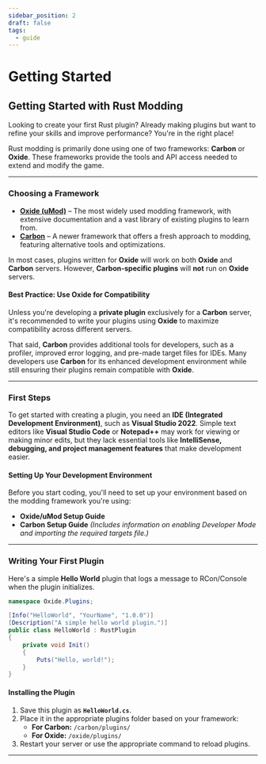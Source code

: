 ```yaml
---
sidebar_position: 2
draft: false
tags:
  - guide
---
```


# Getting Started

## Getting Started with Rust Modding

Looking to create your first Rust plugin? Already making plugins but want to refine your skills and improve performance? You're in the right place!

Rust modding is primarily done using one of two frameworks: **Carbon** or **Oxide**. These frameworks provide the tools and API access needed to extend and modify the game.

***

### Choosing a Framework

* [**Oxide (uMod)**](https://docs.oxidemod.com) – The most widely used modding framework, with extensive documentation and a vast library of existing plugins to learn from.
* [**Carbon**](https://docs.carbonmod.gg/docs) – A newer framework that offers a fresh approach to modding, featuring alternative tools and optimizations.

In most cases, plugins written for **Oxide** will work on both **Oxide** and **Carbon** servers. However, **Carbon-specific plugins** will **not** run on **Oxide** servers.

#### Best Practice: Use Oxide for Compatibility

Unless you're developing a **private plugin** exclusively for a **Carbon** server, it's recommended to write your plugins using **Oxide** to maximize compatibility across different servers.

That said, **Carbon** provides additional tools for developers, such as a profiler, improved error logging, and pre-made target files for IDEs. Many developers use **Carbon** for its enhanced development environment while still ensuring their plugins remain compatible with **Oxide**.

***

### First Steps

To get started with creating a plugin, you need an **IDE (Integrated Development Environment)**, such as **Visual Studio 2022**. Simple text editors like **Visual Studio Code** or **Notepad++** may work for viewing or making minor edits, but they lack essential tools like **IntelliSense, debugging, and project management features** that make development easier.

#### Setting Up Your Development Environment

Before you start coding, you'll need to set up your environment based on the modding framework you're using:

* **Oxide/uMod Setup Guide**
* **Carbon Setup Guide** _(Includes information on enabling Developer Mode and importing the required targets file.)_

***

### Writing Your First Plugin

Here's a simple **Hello World** plugin that logs a message to RCon/Console when the plugin initializes.

```csharp
namespace Oxide.Plugins;

[Info("HelloWorld", "YourName", "1.0.0")]
[Description("A simple hello world plugin.")]
public class HelloWorld : RustPlugin
{
    private void Init()
    {
        Puts("Hello, world!");
    }
}
```

#### Installing the Plugin

1. Save this plugin as **`HelloWorld.cs`**.
2. Place it in the appropriate plugins folder based on your framework:
   * **For Carbon:** `/carbon/plugins/`
   * **For Oxide:** `/oxide/plugins/`
3. Restart your server or use the appropriate command to reload plugins.

***